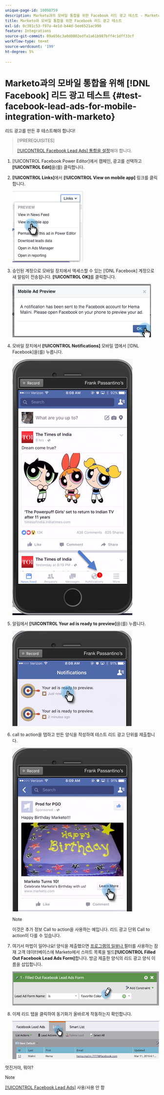 ```yaml
---
unique-page-id: 10098759
description: Marketo과의 모바일 통합을 위한 Facebook 리드 광고 테스트 - Marketo 설명서 - 제품 설명서
title: Marketo와 모바일 통합을 위한 Facebook 리드 광고 테스트
exl-id: 0c381c53-f97a-4e1d-b44d-5ee6521ac990
feature: Integrations
source-git-commit: 09a656c3a0d0002edfa1a61b987bff4c1dff33cf
workflow-type: tm+mt
source-wordcount: '199'
ht-degree: 5%

---
```


# Marketo과의 모바일 통합을 위해 [!DNL Facebook] 리드 광고 테스트 {#test-facebook-lead-ads-for-mobile-integration-with-marketo}

리드 광고를 만든 후 테스트해야 합니다!

>[!PREREQUISITES]
>
>[[!UICONTROL Facebook Lead Ads] 통합을 설정](/help/marketo/product-docs/demand-generation/facebook/set-up-facebook-lead-ads.md)해야 합니다.

1. [!UICONTROL Facebook Power Editor]에서 캠페인, 광고를 선택하고 **[!UICONTROL Edit]**&#x200B;을(를) 클릭합니다.

1. **[!UICONTROL Links]**&#x200B;에서 **[!UICONTROL View on mobile app]** 링크를 클릭합니다.

   ![](assets/image2016-5-13-15-3a2-3a38.png)

1. 승인된 계정으로 모바일 장치에서 액세스할 수 있는 [!DNL Facebook] 계정으로 새 알림이 전송됩니다. **[!UICONTROL OK]**&#x200B;를 클릭합니다.

   ![](assets/image2016-3-11-8-3a35-3a7.png)

1. 모바일 장치에서 **[!UICONTROL Notifications]** 모바일 앱에서 [!DNL Facebook]을(를) 누릅니다.

   ![](assets/image2016-3-11-8-3a38-3a35.png)

1. 알림에서 **[!UICONTROL Your ad is ready to preview]**&#x200B;을(를) 누릅니다.

   ![](assets/image2016-3-11-8-3a41-3a59.png)

1. call to action을 탭하고 만든 양식을 작성하여 테스트 리드 광고 단위를 제출합니다.

   ![](assets/image2016-3-11-8-3a52-3a20.png)

   >[!NOTE]
   >
   >이것은 추가 정보 Call to action을 사용하는 예입니다. 리드 광고 단위 Call to action이 다를 수 있습니다.

1. 여기서 마법이 일어나요! 양식을 제출했으면 [프로그램의 일부나 ](/help/marketo/product-docs/core-marketo-concepts/smart-lists-and-static-lists/creating-a-smart-list/create-a-smart-list.md) 필터를 사용하는 잠재 고객 데이터베이스에 Marketo에서 스마트 목록을 빌드&#x200B;**[!UICONTROL Filled Out Facebook Lead Ads Form]**&#x200B;합니다. 방금 제출한 양식의 리드 광고 양식 이름을 삽입합니다.

   ![](assets/image2016-3-11-8-3a59-3a34.png)

1. 이제 리드 탭을 클릭하여 동기화가 올바르게 작동하는지 확인합니다.

   ![](assets/image2016-3-11-15-3a27-3a54.png)

멋진거야, 뭐야?

>[!NOTE]
>
>[[!UICONTROL Facebook Lead Ads]](/help/marketo/product-docs/demand-generation/facebook/set-up-facebook-lead-ads.md) 사용/사용 안 함

